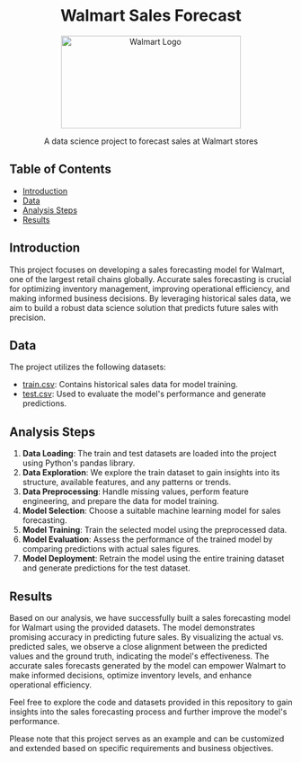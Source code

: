 
<h1 align="center">Walmart Sales Forecast</h1>

<p align="center">
    <img src="https://images.unsplash.com/photo-1506617420156-8e4536971650?ixlib=rb-4.0.3&ixid=M3wxMjA3fDB8MHxwaG90by1wYWdlfHx8fGVufDB8fHx8fA%3D%3D&auto=format&fit=crop&w=1723&q=80" alt="Walmart Logo" width="320" height="165">
</p>

<p align="center">A data science project to forecast sales at Walmart stores</p>

## Table of Contents
- [Introduction](#introduction)
- [Data](#data)
- [Analysis Steps](#analysis-steps)
- [Results](#results)

## Introduction
This project focuses on developing a sales forecasting model for Walmart, one of the largest retail chains globally. Accurate sales forecasting is crucial for optimizing inventory management, improving operational efficiency, and making informed business decisions. By leveraging historical sales data, we aim to build a robust data science solution that predicts future sales with precision.

## Data
The project utilizes the following datasets:
- [train.csv](https://github.com/chatreeasa/dataScience_WalmartSalesForecast/blob/main/train.csv): Contains historical sales data for model training.
- [test.csv](https://github.com/chatreeasa/dataScience_WalmartSalesForecast/blob/main/test.csv): Used to evaluate the model's performance and generate predictions.

## Analysis Steps
1. **Data Loading**: The train and test datasets are loaded into the project using Python's pandas library.
2. **Data Exploration**: We explore the train dataset to gain insights into its structure, available features, and any patterns or trends.
3. **Data Preprocessing**: Handle missing values, perform feature engineering, and prepare the data for model training.
4. **Model Selection**: Choose a suitable machine learning model for sales forecasting.
5. **Model Training**: Train the selected model using the preprocessed data.
6. **Model Evaluation**: Assess the performance of the trained model by comparing predictions with actual sales figures.
7. **Model Deployment**: Retrain the model using the entire training dataset and generate predictions for the test dataset.

## Results
Based on our analysis, we have successfully built a sales forecasting model for Walmart using the provided datasets. The model demonstrates promising accuracy in predicting future sales. By visualizing the actual vs. predicted sales, we observe a close alignment between the predicted values and the ground truth, indicating the model's effectiveness. The accurate sales forecasts generated by the model can empower Walmart to make informed decisions, optimize inventory levels, and enhance operational efficiency.

Feel free to explore the code and datasets provided in this repository to gain insights into the sales forecasting process and further improve the model's performance.

Please note that this project serves as an example and can be customized and extended based on specific requirements and business objectives.

</html>
